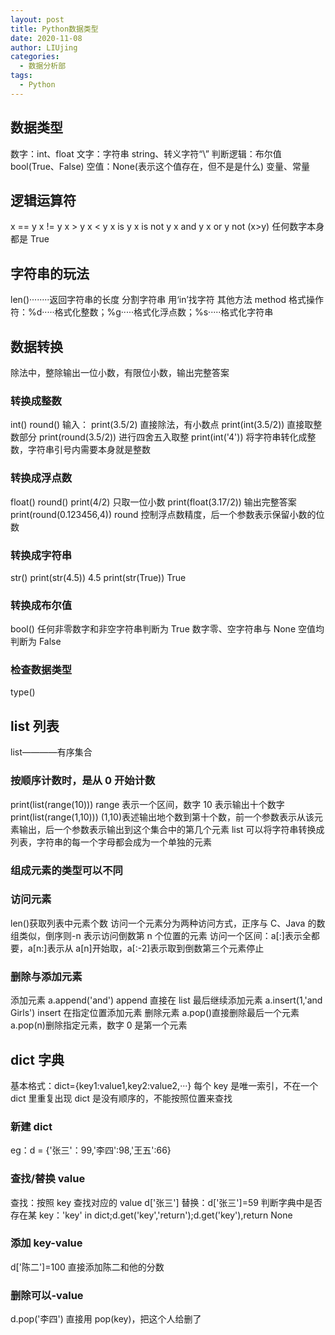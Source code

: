 ```yaml
---
layout: post
title: Python数据类型
date: 2020-11-08
author: LIUjing
categories:
  - 数据分析部
tags:
  - Python
---
```


## 数据类型

数字：int、float
文字：字符串 string、转义字符“\”
判断逻辑：布尔值 bool(True、False)
空值：None(表示这个值存在，但不是是什么)
变量、常量

## 逻辑运算符

x == y
x != y
x > y
x < y
x is y
x is not y
x and y
x or y
not (x>y)
任何数字本身都是 True

## 字符串的玩法

len()········返回字符串的长度
分割字符串
用‘in’找字符
其他方法 method
格式操作符：%d·····格式化整数；%g·····格式化浮点数；%s·····格式化字符串

## 数据转换

除法中，整除输出一位小数，有限位小数，输出完整答案

### 转换成整数

int()
round()
输入：
print(3.5/2) 直接除法，有小数点
print(int(3.5/2)) 直接取整数部分
print(round(3.5/2)) 进行四舍五入取整
print(int('4')) 将字符串转化成整数，字符串引号内需要本身就是整数

### 转换成浮点数

float()
round()
print(4/2) 只取一位小数
print(float(3.17/2)) 输出完整答案
print(round(0.123456,4)) round 控制浮点数精度，后一个参数表示保留小数的位数

### 转换成字符串

str()
print(str(4.5)) 4.5
print(str(True)) True

### 转换成布尔值

bool()
任何非零数字和非空字符串判断为 True
数字零、空字符串与 None 空值均判断为 False

### 检查数据类型

type()

## list 列表

list————有序集合

### 按顺序计数时，是从 0 开始计数

print(list(range(10))) range 表示一个区间，数字 10 表示输出十个数字
print(list(range(1,10))) (1,10)表述输出地个数到第十个数，前一个参数表示从该元素输出，后一个参数表示输出到这个集合中的第几个元素
list 可以将字符串转换成列表，字符串的每一个字母都会成为一个单独的元素

### 组成元素的类型可以不同

### 访问元素

len()获取列表中元素个数
访问一个元素分为两种访问方式，正序与 C、Java 的数组类似，倒序则-n 表示访问倒数第 n 个位置的元素
访问一个区间：a[:]表示全都要，a[n:]表示从 a[n]开始取，a[:-2]表示取到倒数第三个元素停止

### 删除与添加元素

添加元素
a.append('and') append 直接在 list 最后继续添加元素
a.insert(1,'and Girls') insert 在指定位置添加元素
删除元素
a.pop()直接删除最后一个元素
a.pop(n)删除指定元素，数字 0 是第一个元素

## dict 字典

基本格式：dict={key1:value1,key2:value2,···}
每个 key 是唯一索引，不在一个 dict 里重复出现
dict 是没有顺序的，不能按照位置来查找

### 新建 dict

eg：d = {'张三'：99,'李四':98,'王五':66}

### 查找/替换 value

查找：按照 key 查找对应的 value d['张三']
替换：d['张三']=59
判断字典中是否存在某 key：'key' in dict;d.get('key','return');d.get('key'),return None

### 添加 key-value

d['陈二']=100 直接添加陈二和他的分数

### 删除可以-value

d.pop('李四') 直接用 pop(key)，把这个人给删了
